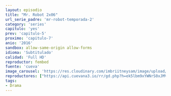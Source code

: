 ```yaml
---
layout: episodio
title: "Mr. Robot 2x06"
url_serie_padre: 'mr-robot-temporada-2'
category: 'series'
capitulo: 'yes'
prev: 'capitulo-5'
proximo: 'capitulo-7'
anio: '2016'
sandbox: allow-same-origin allow-forms
idioma: 'Subtitulado'
calidad: 'Full HD'
reproductor: fembed
fuente: 'cueva'
image_carousel: 'https://res.cloudinary.com/imbriitneysam/image/upload/v1546988732/robot2-poster-min.jpg'
reproductores: ["https://api.cuevana3.io/rr/gd.php?h=ek5lbm9xYWNrS0xJMVp5b21KREk0dFBLbjVkaHhkRGdrOG1jbnBpUnhhS1Z5SzJNbGFYQTFxekVaV2RzcEpLMzBLeDRab3Fsd3R2SjBXbXJpWnVVNXJTU3FadVkyUT09"]
tags:
- Drama
---
```














